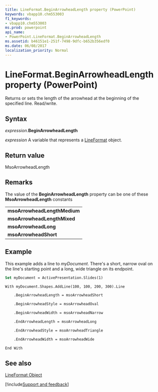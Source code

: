 ```yaml
---
title: LineFormat.BeginArrowheadLength property (PowerPoint)
keywords: vbapp10.chm553003
f1_keywords:
- vbapp10.chm553003
ms.prod: powerpoint
api_name:
- PowerPoint.LineFormat.BeginArrowheadLength
ms.assetid: b46151e1-251f-7498-9dfc-b652b356edf0
ms.date: 06/08/2017
localization_priority: Normal
---
```



# LineFormat.BeginArrowheadLength property (PowerPoint)

Returns or sets the length of the arrowhead at the beginning of the specified line. Read/write.


## Syntax

_expression_.**BeginArrowheadLength**

_expression_ A variable that represents a [LineFormat](PowerPoint.LineFormat.md) object.


## Return value

MsoArrowheadLength


## Remarks

The value of the  **BeginArrowheadLength** property can be one of these **MsoArrowheadLength** constants


||
|:-----|
|**msoArrowheadLengthMedium**|
|**msoArrowheadLengthMixed**|
|**msoArrowheadLong**|
|**msoArrowheadShort**|

## Example

This example adds a line to _myDocument_. There's a short, narrow oval on the line's starting point and a long, wide triangle on its endpoint.


```vb
Set myDocument = ActivePresentation.Slides(1)

With myDocument.Shapes.AddLine(100, 100, 200, 300).Line

    .BeginArrowheadLength = msoArrowheadShort

    .BeginArrowheadStyle = msoArrowheadOval

    .BeginArrowheadWidth = msoArrowheadNarrow

    .EndArrowheadLength = msoArrowheadLong

    .EndArrowheadStyle = msoArrowheadTriangle

    .EndArrowheadWidth = msoArrowheadWide

End With
```


## See also


[LineFormat Object](PowerPoint.LineFormat.md)

[!include[Support and feedback](~/includes/feedback-boilerplate.md)]